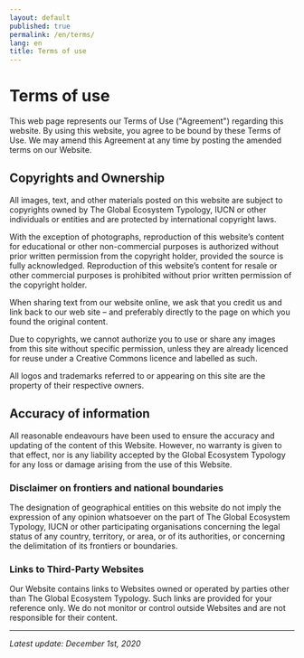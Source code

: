 ```yaml
---
layout: default
published: true
permalink: /en/terms/
lang: en
title: Terms of use
---
```



# Terms of use

This web page represents our Terms of Use ("Agreement") regarding this website. By using this website, you agree to be bound by these Terms of Use. We may amend this Agreement at any time by posting the amended terms on our Website. 

## Copyrights and Ownership
All images, text, and other materials posted on this website are subject to copyrights owned by The Global Ecosystem Typology, IUCN or other individuals or entities and are protected by international copyright laws. 

With the exception of photographs, reproduction of this website’s content for educational or other non-commercial purposes is authorized without prior written permission from the copyright holder, provided the source is fully acknowledged. Reproduction of this website’s content for resale or other commercial purposes is prohibited without prior written permission of the copyright holder.

When sharing text from our website online, we ask that you credit us and link back to our web site – and preferably directly to the page on which you found the original content. 

Due to copyrights, we cannot authorize you to use or share any images from this site without specific permission, unless they are already licenced for reuse under a Creative Commons licence and labelled as such.

All logos and trademarks referred to or appearing on this site are the property of their respective owners.

## Accuracy of information
All reasonable endeavours have been used to ensure the accuracy and updating of the content of this Website. However, no warranty is given to that effect, nor is any liability accepted by the Global Ecosystem Typology for any loss or damage arising from the use of this Website.

### Disclaimer on frontiers and national boundaries
The designation of geographical entities on this website do not imply the expression of any opinion whatsoever on the part of The Global Ecosystem Typology, IUCN or other participating organisations concerning the legal status of any country, territory, or area, or of its authorities, or concerning the delimitation of its frontiers or boundaries.

### Links to Third-Party Websites
Our Website contains links to Websites owned or operated by parties other than The Global Ecosystem Typology. Such links are provided for your reference only. We do not monitor or control outside Websites and are not responsible for their content. 



---
_Latest update: December 1st, 2020_
